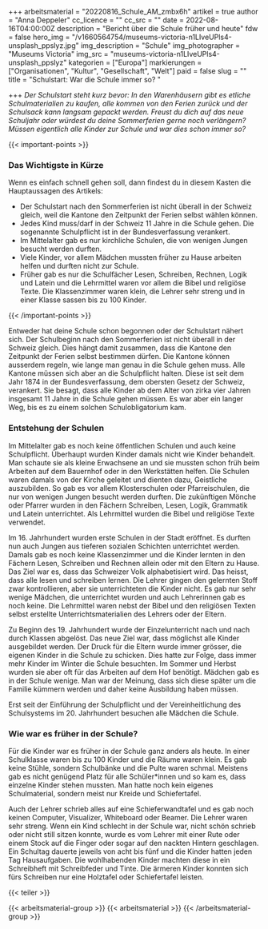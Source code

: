 +++
arbeitsmaterial = "20220816_Schule_AM_zmbx6h"
artikel = true
author = "Anna Deppeler"
cc_licence = ""
cc_src = ""
date = 2022-08-16T04:00:00Z
description = "Bericht über die Schule früher und heute"
fdw = false
hero_img = "/v1660564754/museums-victoria-n1LIveUPls4-unsplash_ppslyz.jpg"
img_description = "Schule"
img_photographer = "Museums Victoria"
img_src = "museums-victoria-n1LIveUPls4-unsplash_ppslyz"
kategorien = ["Europa"]
markierungen = ["Organisationen", "Kultur", "Gesellschaft", "Welt"]
paid = false
slug = ""
title = "Schulstart: War die Schule immer so? "

+++
_Der Schulstart steht kurz bevor: In den Warenhäusern gibt es etliche Schulmaterialien zu kaufen, alle kommen von den Ferien zurück und der Schulsack kann langsam gepackt werden. Freust du dich auf das neue Schuljahr oder würdest du deine Sommerferien gerne noch verlängern? Müssen eigentlich alle Kinder zur Schule und war dies schon immer so?_

{{< important-points >}} <h3>Das Wichtigste in Kürze</h3>

<p>Wenn es einfach schnell gehen soll, dann findest du in diesem Kasten die Hauptaussagen des Artikels:</p>

<ul>

<li>Der Schulstart nach den Sommerferien ist nicht überall in der Schweiz gleich, weil die Kantone den Zeitpunkt der Ferien selbst wählen können.</li>

<li>Jedes Kind muss/darf in der Schweiz 11 Jahre in die Schule gehen. Die sogenannte Schulpflicht ist in der Bundesverfassung verankert.</li>

<li>Im Mittelalter gab es nur kirchliche Schulen, die von wenigen Jungen besucht werden durften.</li>

<li>Viele Kinder, vor allem Mädchen mussten früher zu Hause arbeiten helfen und durften nicht zur Schule.</li>

<li>Früher gab es nur die Schulfächer Lesen, Schreiben, Rechnen, Logik und Latein und die Lehrmittel waren vor allem die Bibel und religiöse Texte. Die Klassenzimmer waren klein, die Lehrer sehr streng und in einer Klasse sassen bis zu 100 Kinder.</li>

</ul> {{< /important-points >}}

Entweder hat deine Schule schon begonnen oder der Schulstart nähert sich. Der Schulbeginn nach den Sommerferien ist nicht überall in der Schweiz gleich. Dies hängt damit zusammen, dass die Kantone den Zeitpunkt der Ferien selbst bestimmen dürfen. Die Kantone können ausserdem regeln, wie lange man genau in die Schule gehen muss. Alle Kantone müssen sich aber an die Schulpflicht halten. Diese ist seit dem Jahr 1874 in der Bundesverfassung, dem obersten Gesetz der Schweiz, verankert. Sie besagt, dass alle Kinder ab dem Alter von zirka vier Jahren insgesamt 11 Jahre in die Schule gehen müssen. Es war aber ein langer Weg, bis es zu einem solchen Schulobligatorium kam.

### Entstehung der Schulen

Im Mittelalter gab es noch keine öffentlichen Schulen und auch keine Schulpflicht. Überhaupt wurden Kinder damals nicht wie Kinder behandelt. Man schaute sie als kleine Erwachsene an und sie mussten schon früh beim Arbeiten auf dem Bauernhof oder in den Werkstätten helfen. Die Schulen waren damals von der Kirche geleitet und dienten dazu, Geistliche auszubilden. So gab es vor allem Klosterschulen oder Pfarreischulen, die nur von wenigen Jungen besucht werden durften. Die zukünftigen Mönche oder Pfarrer wurden in den Fächern Schreiben, Lesen, Logik, Grammatik und Latein unterrichtet. Als Lehrmittel wurden die Bibel und religiöse Texte verwendet.

Im 16. Jahrhundert wurden erste Schulen in der Stadt eröffnet. Es durften nun auch Jungen aus tieferen sozialen Schichten unterrichtet werden. Damals gab es noch keine Klassenzimmer und die Kinder lernten in den Fächern Lesen, Schreiben und Rechnen allein oder mit den Eltern zu Hause. Das Ziel war es, dass das Schweizer Volk alphabetisiert wird. Das heisst, dass alle lesen und schreiben lernen. Die Lehrer gingen den gelernten Stoff zwar kontrollieren, aber sie unterrichteten die Kinder nicht. Es gab nur sehr wenige Mädchen, die unterrichtet wurden und auch Lehrerinnen gab es noch keine. Die Lehrmittel waren nebst der Bibel und den religiösen Texten selbst erstellte Unterrichtsmaterialien des Lehrers oder der Eltern.

Zu Beginn des 19. Jahrhundert wurde der Einzelunterricht nach und nach durch Klassen abgelöst. Das neue Ziel war, dass möglichst alle Kinder ausgebildet werden. Der Druck für die Eltern wurde immer grösser, die eigenen Kinder in die Schule zu schicken. Dies hatte zur Folge, dass immer mehr Kinder im Winter die Schule besuchten. Im Sommer und Herbst wurden sie aber oft für das Arbeiten auf dem Hof benötigt. Mädchen gab es in der Schule wenige. Man war der Meinung, dass sich diese später um die Familie kümmern werden und daher keine Ausbildung haben müssen.

Erst seit der Einführung der Schulpflicht und der Vereinheitlichung des Schulsystems im 20. Jahrhundert besuchen alle Mädchen die Schule.

### Wie war es früher in der Schule?

Für die Kinder war es früher in der Schule ganz anders als heute. In einer Schulklasse waren bis zu 100 Kinder und die Räume waren klein. Es gab keine Stühle, sondern Schulbänke und die Pulte waren schmal. Meistens gab es nicht genügend Platz für alle Schüler*innen und so kam es, dass einzelne Kinder stehen mussten. Man hatte noch kein eigenes Schulmaterial, sondern meist nur Kreide und Schiefertafel.

Auch der Lehrer schrieb alles auf eine Schieferwandtafel und es gab noch keinen Computer, Visualizer, Whiteboard oder Beamer. Die Lehrer waren sehr streng. Wenn ein Kind schlecht in der Schule war, nicht schön schrieb oder nicht still sitzen konnte, wurde es vom Lehrer mit einer Rute oder einem Stock auf die Finger oder sogar auf den nackten Hintern geschlagen. Ein Schultag dauerte jeweils von acht bis fünf und die Kinder hatten jeden Tag Hausaufgaben. Die wohlhabenden Kinder machten diese in ein Schreibheft mit Schreibfeder und Tinte. Die ärmeren Kinder konnten sich fürs Schreiben nur eine Holztafel oder Schiefertafel leisten.

{{< teiler >}}

{{< arbeitsmaterial-group >}} {{< arbeitsmaterial >}} {{< /arbeitsmaterial-group >}}
